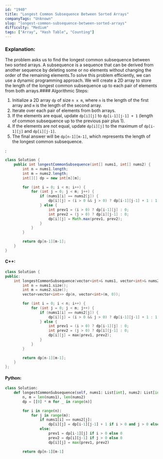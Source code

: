 ```yaml
---
id: "1940"
title: "Longest Common Subsequence Between Sorted Arrays"
companyTags: "Unknown"
slug: "longest-common-subsequence-between-sorted-arrays"
difficulty: "Medium"
tags: ["Array", "Hash Table", "Counting"]
---
```


### Explanation:
The problem asks us to find the longest common subsequence between two sorted arrays. A subsequence is a sequence that can be derived from another sequence by deleting some or no elements without changing the order of the remaining elements.To solve this problem efficiently, we can use a dynamic programming approach. We will create a 2D array to store the length of the longest common subsequence up to each pair of elements from both arrays.#### Algorithmic Steps:
1. Initialize a 2D array `dp` of size `n x m`, where `n` is the length of the first array and `m` is the length of the second array.
2. Iterate over each pair of elements from both arrays.
3. If the elements are equal, update `dp[i][j]` to `dp[i-1][j-1] + 1` (length of common subsequence up to the previous pair plus 1).
4. If the elements are not equal, update `dp[i][j]` to the maximum of `dp[i-1][j]` and `dp[i][j-1]`.
5. The final answer will be `dp[n-1][m-1]`, which represents the length of the longest common subsequence.

:
```java
class Solution {
    public int longestCommonSubsequence(int[] nums1, int[] nums2) {
        int n = nums1.length;
        int m = nums2.length;
        int[][] dp = new int[n][m];
        
        for (int i = 0; i < n; i++) {
            for (int j = 0; j < m; j++) {
                if (nums1[i] == nums2[j]) {
                    dp[i][j] = (i > 0 && j > 0) ? dp[i-1][j-1] + 1 : 1;
                } else {
                    int prev1 = (i > 0) ? dp[i-1][j] : 0;
                    int prev2 = (j > 0) ? dp[i][j-1] : 0;
                    dp[i][j] = Math.max(prev1, prev2);
                }
            }
        }
        
        return dp[n-1][m-1];
    }
}
```

#### C++:
```cpp
class Solution {
public:
    int longestCommonSubsequence(vector<int>& nums1, vector<int>& nums2) {
        int n = nums1.size();
        int m = nums2.size();
        vector<vector<int>> dp(n, vector<int>(m, 0));
        
        for (int i = 0; i < n; i++) {
            for (int j = 0; j < m; j++) {
                if (nums1[i] == nums2[j]) {
                    dp[i][j] = (i > 0 && j > 0) ? dp[i-1][j-1] + 1 : 1;
                } else {
                    int prev1 = (i > 0) ? dp[i-1][j] : 0;
                    int prev2 = (j > 0) ? dp[i][j-1] : 0;
                    dp[i][j] = max(prev1, prev2);
                }
            }
        }
        
        return dp[n-1][m-1];
    }
};
```

#### Python:
```python
class Solution:
    def longestCommonSubsequence(self, nums1: List[int], nums2: List[int]) -> int:
        n, m = len(nums1), len(nums2)
        dp = [[0] * m for _ in range(n)]
        
        for i in range(n):
            for j in range(m):
                if nums1[i] == nums2[j]:
                    dp[i][j] = dp[i-1][j-1] + 1 if i > 0 and j > 0 else 1
                else:
                    prev1 = dp[i-1][j] if i > 0 else 0
                    prev2 = dp[i][j-1] if j > 0 else 0
                    dp[i][j] = max(prev1, prev2)
        
        return dp[n-1][m-1]
```